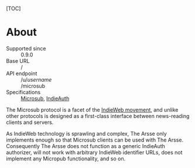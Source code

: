 [TOC]

# About

<dl>
    <dt>Supported since</dt>
        <dd>0.9.0</dd>
    <dt>Base URL</dt>
        <dd>/</dd>
    <dt>API endpoint</dt>
        <dd>/u/<var>username</var></dd>
        <dd>/microsub</dd>
    <dt>Specifications</dt>
        <dd><a href="https://indieweb.org/Microsub-spec">Microsub</a>, <a href="https://indieauth.spec.indieweb.org/">IndieAuth</a></dd>
</dl>

The Microsub protocol is a facet of the [IndieWeb movement](https://indieweb.org/), and unlike other protocols is designed as a first-class interface between news-reading clients and servers.

As IndieWeb technology is sprawling and complex, The Arsse only implements enough so that Microsub clients can be used with The Arsse. Consequently The Arsse does not function as a generic IndieAuth authorizer, will not work with arbitrary IndieWeb identifier URLs, does not implement any Micropub functionality, and so on.
